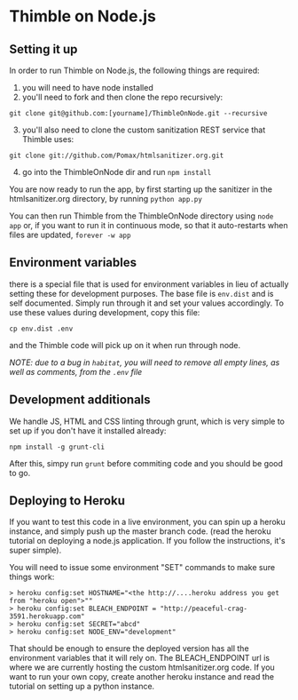 Thimble on Node.js
==================

Setting it up
-------------

In order to run Thimble on Node.js, the following things are required:

1) you will need to have node installed
2) you'll need to fork and then clone the repo recursively:

```
git clone git@github.com:[yourname]/ThimbleOnNode.git --recursive
```

3) you'll also need to clone the custom sanitization REST service that Thimble uses:

```
git clone git://github.com/Pomax/htmlsanitizer.org.git
```

4) go into the ThimbleOnNode dir and run ```npm install```

You are now ready to run the app, by first starting up the sanitizer in the
htmlsanitizer.org directory, by running ```python app.py```


You can then run Thimble from the ThimbleOnNode directory using ```node app```
or, if you want to run it in continuous mode, so that it auto-restarts when
files are updated, ```forever -w app```

Environment variables
---------------------

there is a special file that is used for environment variables in lieu of
actually setting these for development purposes. The base file is
```env.dist``` and is self documented. Simply run through it and set your
values accordingly. To use these values during development, copy this
file:

```
cp env.dist .env
```

and the Thimble code will pick up on it when run through node.

*NOTE: due to a bug in ```habitat```, you will need to remove all
empty lines, as well as comments, from the ```.env``` file*

Development additionals
-----------------------

We handle JS, HTML and CSS linting through grunt, which is very simple
to set up if you don't have it installed already:

```npm install -g grunt-cli```

After this, simpy run ```grunt``` before commiting code and you should
be good to go.

Deploying to Heroku
-------------------

If you want to test this code in a live environment, you can spin up a
heroku instance, and simply push up the master branch code. (read
the heroku tutorial on deploying a node.js application. If you follow
the instructions, it's super simple).

You will need to issue some environment "SET" commands to make sure
things work:

```
> heroku config:set HOSTNAME="<the http://....heroku address you get from "heroku open">""
> heroku config:set BLEACH_ENDPOINT = "http://peaceful-crag-3591.herokuapp.com"
> heroku config:set SECRET="abcd"
> heroku config:set NODE_ENV="development"
```
That should be enough to ensure the deployed version has all the environment
variables that it will rely on. The BLEACH_ENDPOINT url is where we are
currently hosting the custom htmlsanitizer.org code. If you want to run 
your own copy, create another heroku instance and read the tutorial on
setting up a python instance.
